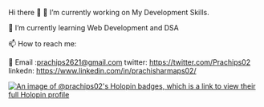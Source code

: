 Hi there 👋
🔭 I’m currently working on My Development Skills.

🌱 I’m currently learning Web Development and DSA

📫 How to reach me:

📧 Email :prachips2621@gmail.com
twitter: https://twitter.com/Prachips02
linkedn: https://www.linkedin.com/in/prachisharmaps02/


[![An image of @prachips02's Holopin badges, which is a link to view their full Holopin profile](https://holopin.me/prachips02)](https://holopin.io/@prachips02)
